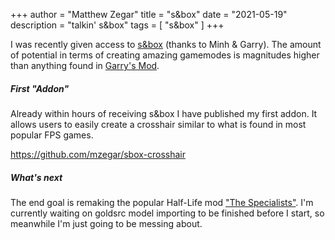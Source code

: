 +++
author = "Matthew Zegar"
title = "s&box"
date = "2021-05-19"
description = "talkin' s&box"
tags = [
    "s&box"
]
+++

I was recently given access to [s&box](https://sbox.facepunch.com/news) (thanks to Minh & Garry). The amount of potential in terms of creating amazing
gamemodes is magnitudes higher than anything found in [Garry's Mod](https://gmod.facepunch.com/).

##### First "Addon"

Already within hours of receiving s&box I have published my first addon. It allows users to easily create a crosshair similar to what is found in most popular FPS games.

https://github.com/mzegar/sbox-crosshair

##### What's next

The end goal is remaking the popular Half-Life mod ["The Specialists"](https://mzegar.github.io/the-specialists-reloaded-site/). I'm currently waiting on goldsrc model
importing to be finished before I start, so meanwhile I'm just going to be messing about.
